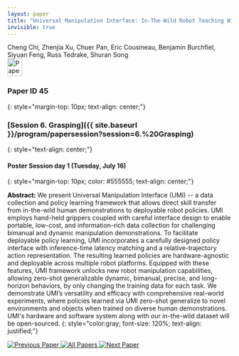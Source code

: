 ```yaml
---
layout: paper
title: "Universal Manipulation Interface: In-The-Wild Robot Teaching Without In-The-Wild Robots"
invisible: true
---
```

<div class="paper-authors">
<div class="paper-author-box">
    <div class="paper-author-name">Cheng Chi, Zhenjia Xu, Chuer Pan, Eric Cousineau, Benjamin Burchfiel, Siyuan Feng, Russ Tedrake, Shuran Song</div>
    <div class="paper-author-uni"></div>
</div>

</div><div class="paper-pdf">
                <div> <a href="https://www.roboticsproceedings.org/rss20/p045.pdf"><img src="{{ site.baseurl }}/images/paper_link.png" alt="Paper Website" width = "33"  height = "40"/></a> </div>
                </div>

### Paper ID 45
{: style="margin-top: 10px; text-align: center;"}

### [Session 6. Grasping]({{ site.baseurl }}/program/papersession?session=6.%20Grasping)
{: style="text-align: center;"}

#### Poster Session day 1 (Tuesday, July 16)
{: style="margin-top: 10px; color: #555555; text-align: center;"}

<b style="color: black;">Abstract: </b>We present Universal Manipulation Interface (UMI) -- a data collection and policy learning framework that allows direct skill transfer from in-the-wild human demonstrations to deployable robot policies. UMI employs hand-held grippers coupled with careful interface design to enable portable, low-cost, and information-rich data collection for challenging bimanual and dynamic manipulation demonstrations. To facilitate deployable policy learning, UMI incorporates a carefully designed policy interface with inference-time latency matching and a relative-trajectory action representation. The resulting learned policies are hardware-agnostic and deployable across multiple robot platforms. Equipped with these features, UMI framework unlocks new robot manipulation capabilities, allowing zero-shot generalizable dynamic, bimanual, precise, and long-horizon behaviors, by only changing the training data for each task. We demonstrate UMI’s versatility and efficacy with comprehensive real-world experiments, where policies learned via UMI zero-shot generalize to novel environments and objects when trained on diverse human demonstrations. UMI's hardware and software system along with our in-the-wild dataset will be open-sourced.
{: style="color:gray; font-size: 120%; text-align: justified;"}


<div class="paper-menu">
<a href="{{ site.baseurl }}/program/papers/044/"> <img src="{{ site.baseurl }}/images/previous_paper_icon.png" alt="Previous Paper" title="Previous Paper"/> </a>
<a href="{{ site.baseurl }}/program/papers"><img src="{{ site.baseurl }}/images/overview_icon.png" alt="All Papers" title="All Papers"/> </a>
<a href="{{ site.baseurl }}/program/papers/046/"> <img src="{{ site.baseurl }}/images/next_paper_icon.png" alt="Next Paper" title="Next Paper"/> </a>

</div>
